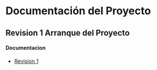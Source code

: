 # Documentación del Proyecto

## Revision 1 Arranque del Proyecto 

#### Documentacion
 - <a href="https://docs.google.com/document/d/1W8bfAxrFTsTYDl1AzPV21B87nASKfoY1PGL4GE5tWhA/edit?usp=sharing"> Revision 1 </a>